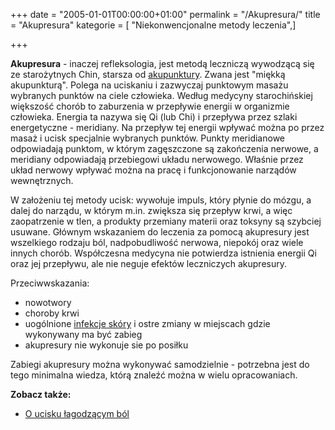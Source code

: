 +++
date = "2005-01-01T00:00:00+01:00"
permalink = "/Akupresura/"
title = "Akupresura"
kategorie = [ "Niekonwencjonalne metody leczenia",]

+++

**Akupresura** - inaczej refleksologia, jest metodą leczniczą wywodzącą się ze starożytnych Chin, starsza od [akupunktury](/atopedia/Akupunktura). Zwana jest "miękką akupunkturą". Polega na uciskaniu i zazwyczaj punktowym masażu wybranych punktów na ciele człowieka. Według medycyny starochińskiej większość chorób to zaburzenia w przepływie energii w organizmie człowieka. Energia ta nazywa się Qi (lub Chi) i przepływa przez szlaki energetyczne - meridiany. Na przepływ tej energii wpływać można po przez masaż i ucisk specjalnie wybranych punktów. Punkty meridianowe odpowiadają punktom, w którym zagęszczone są zakończenia nerwowe, a meridiany odpowiadają przebiegowi układu nerwowego. Właśnie przez układ nerwowy wpływać można na pracę i funkcjonowanie narządów wewnętrznych.

W założeniu tej metody ucisk: wywołuje impuls, który płynie do mózgu, a dalej do narządu, w którym m.in. zwiększa się przepływ krwi, a więc zaopatrzenie w tlen, a produkty przemiany materii oraz toksyny są szybciej usuwane. Głównym wskazaniem do leczenia za pomocą akupresury jest wszelkiego rodzaju ból, nadpobudliwość nerwowa, niepokój oraz wiele innych chorób. Współczesna medycyna nie potwierdza istnienia energii Qi oraz jej przepływu, ale nie neguje efektów leczniczych akupresury.

Przeciwwskazania:

-   nowotwory
-   choroby krwi
-   uogólnione [infekcje skóry](/atopedia/Infekcja_skóry) i ostre zmiany w miejscach gdzie wykonywany ma być zabieg
-   akupresury nie wykonuje sie po posiłku

Zabiegi akupresury można wykonywać samodzielnie - potrzebna jest do tego minimalna wiedza, którą znaleźć można w wielu opracowaniach.

**Zobacz także:**

-   [O ucisku łagodzącym ból](http://www.resmedica.pl/zdart20113.html)
